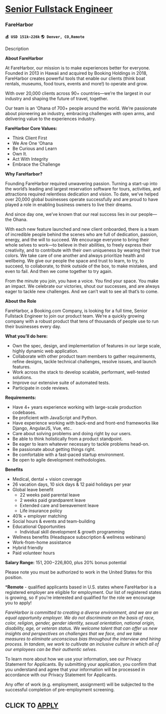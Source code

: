 # [Senior Fullstack Engineer](https://www.remotewlb.com/apply/senior-fullstack-engineer-89159)  
### FareHarbor  
#### `💰 USD 151k~226k` `🌎 Denver, CO,Remote`  

Description

**About FareHarbor**

At FareHarbor, our mission is to make experiences better for everyone. Founded in 2013 in Hawaii and acquired by Booking Holdings in 2018, FareHarbor creates powerful tools that enable our clients (think boat rentals, museums, food tours, events and more!) to operate and grow.

With over 20,000 clients across 90+ countries—we’re the largest in our industry and shaping the future of travel, together.

Our team is an ‘Ohana of 700+ people around the world. We’re passionate about pioneering an industry, embracing challenges with open arms, and delivering value to the experiences industry.

**FareHarbor Core Values:**

  * Think Client First
  * We Are One ‘Ohana
  * Be Curious and Learn
  * Own It.
  * Act With Integrity
  * Embrace the Challenge

**Why FareHarbor?**

Founding FareHarbor required unwavering passion. Turning a start-up into the world’s leading and largest reservation software for tours, activities, and attractions required relentless dedication and vision. To date, we’ve helped over 20,000 global businesses operate successfully and are proud to have played a role in enabling business owners to live their dreams.

And since day one, we’ve known that our real success lies in our people—the Ohana.

With each new feature launched and new client onboarded, there is a team of incredible people behind the scenes who are full of dedication, passion, energy, and the will to succeed. We encourage everyone to bring their whole selves to work—to believe in their abilities, to freely express their creativity, and to contribute with their own uniqueness by wearing their true colors. We take care of one another and always prioritize health and wellbeing. We give our people the space and trust to learn, to try, to succeed, to collaborate, to think outside of the box, to make mistakes, and even to fail. And then we come together to try again.

From the minute you join, you have a voice. You find your space. You make an impact. We celebrate our victories, shout our successes, and are always eager to tackle new challenges. And we can’t wait to see all that’s to come.

**About the Role**

FareHarbor, a Booking.com Company, is looking for a full time, Senior Fullstack Engineer to join our product team. We’re a quickly growing company with a robust product that tens of thousands of people use to run their businesses every day.

**What you’ll do here:**

  * Own the spec, design, and implementation of features in our large scale, highly dynamic web application.
  * Collaborate with other product team members to gather requirements, refine designs, tackle technical challenges, resolve issues, and launch features.
  * Work across the stack to develop scalable, performant, well-tested solutions.
  * Improve our extensive suite of automated tests.
  * Participate in code reviews.

**Requirements:**

  * Have 4+ years experience working with large-scale production codebases.
  * Be proficient with JavaScript and Python.
  * Have experience working with back-end and front-end frameworks like Django, AngularJS, Vue, etc..
  * Care about solving problems and doing right by our users.
  * Be able to think holistically from a product standpoint.
  * Be eager to learn whatever necessary to tackle problems head-on.
  * Be passionate about getting things right.
  * Be comfortable with a fast-paced startup environment.
  * Be open to agile development methodologies.

**Benefits**

  * Medical, dental + vision coverage
  * 26 vacation days, 10 sick days & 12 paid holidays per year
  * Global leave benefit 
    * 22 weeks paid parental leave 
    * 2 weeks paid grandparent leave 
    * Extended care and bereavement leave
    * Life insurance policy 
  * 401k + employer matching
  * Social hours & events and team-building 
  * Educational Opportunities
    * Individual skill development & growth programming
  * Wellness benefits (Headspace subscription & wellness webinars) 
  * Work-from-home assistance
  * Hybrid friendly
  * Paid volunteer hours

**Salary Range:** $151,200-$226,800, plus 20% bonus potential

Please note you must be authorized to work in the United States for this position.

***Remote** \- qualified applicants based in U.S. states where FareHarbor is a registered employer are eligible for employment. Our list of registered states is growing, so if you're interested and qualified for the role we encourage you to apply!

_FareHarbor is committed to creating a diverse environment, and we are an equal opportunity employer. We do not discriminate on the basis of race, color, religion, gender, gender identity, sexual orientation, national origin, disability, age, or veteran status. We welcome talent that can offer us new insights and perspectives on challenges that we face, and we take measures to eliminate unconscious bias throughout the interview and hiring process. In tandem, we work to cultivate an inclusive culture in which all of our employees can be their authentic selves._

To learn more about how we use your information, see our Privacy Statement for Applicants. By submitting your application, you confirm that you understand and agree that your information will be processed in accordance with our Privacy Statement for Applicants.

Any offer of work (e.g. employment, assignment) will be subjected to the successful completion of pre-employment screening.

  
## CLICK TO [APPLY](https://www.remotewlb.com/apply/senior-fullstack-engineer-89159)

